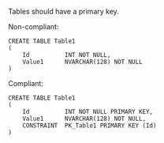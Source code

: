 Tables should have a primary key.

Non-compliant:

```tsql
CREATE TABLE Table1
(
    Id          INT NOT NULL,
    Value1      NVARCHAR(128) NOT NULL
)
```

Compliant:

```tsql
CREATE TABLE Table1
(
    Id          INT NOT NULL PRIMARY KEY,
    Value1      NVARCHAR(128) NOT NULL,
    CONSTRAINT  PK_Table1 PRIMARY KEY (Id)
)
```
